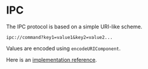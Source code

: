 # IPC

The IPC protocol is based on a simple URI-like scheme.

```uri
ipc://command?key1=value1&key2=value2...
```

Values are encoded using `encodeURIComponent`.

Here is an [implementation reference][0].

[0]: https://github.com/operatortc/opkit/blob/master/test/example/src/main/ipc.js
